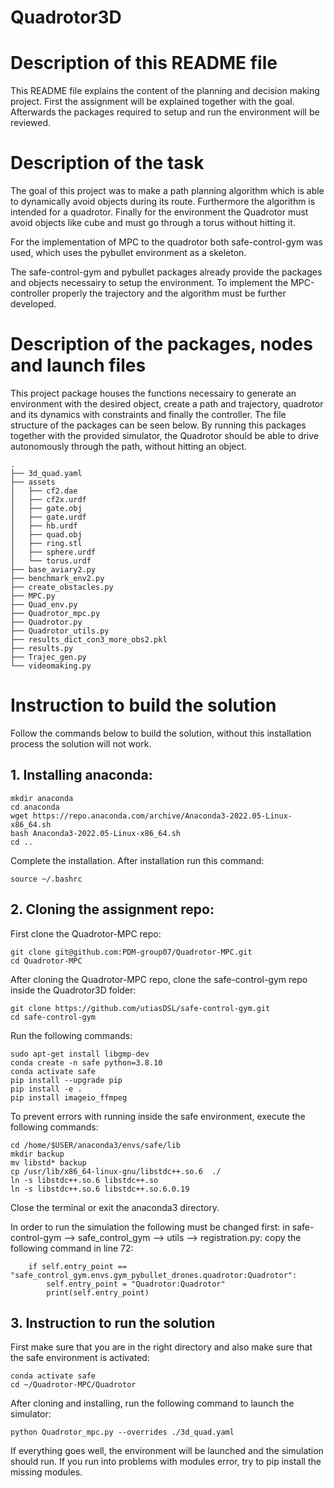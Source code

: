 # Quadrotor3D

# Description of this README file
This README file explains the content of the planning and decision making project. First the assignment will be explained together with the goal.  Afterwards the packages required to setup and run the environment will be reviewed. 
# 

# Description of the task
The goal of this project was to make a path planning algorithm which is able to dynamically avoid objects during its route. Furthermore the algorithm is intended for a quadrotor. Finally for the environment the Quadrotor must avoid objects like cube and must go through a torus without hitting it.

For the implementation of MPC to the quadrotor both safe-control-gym was used, which uses the pybullet environment as a skeleton.

The safe-control-gym and pybullet packages already provide the packages and objects necessairy to setup the environment. To implement the MPC-controller properly the trajectory and the algorithm must be further developed. 

# 
# Description of the packages, nodes and launch files
This project package houses the functions necessairy to generate an environment with the desired object, create a path and trajectory, quadrotor and its dynamics with constraints and finally the controller. The file structure of the packages can be seen below. By running this packages together with the provided simulator, the Quadrotor should be able to drive autonomously through the path, without hitting an object.
```
.
├── 3d_quad.yaml
├── assets
│   ├── cf2.dae
│   ├── cf2x.urdf
│   ├── gate.obj
│   ├── gate.urdf
│   ├── hb.urdf
│   ├── quad.obj
│   ├── ring.stl
│   ├── sphere.urdf
│   └── torus.urdf
├── base_aviary2.py
├── benchmark_env2.py
├── create_obstacles.py
├── MPC.py
├── Quad_env.py
├── Quadrotor_mpc.py
├── Quadrotor.py
├── Quadrotor_utils.py
├── results_dict_con3_more_obs2.pkl
├── results.py
├── Trajec_gen.py
└── videomaking.py
```
# 
# Instruction to build the solution  

Follow the commands below to build the solution, without this installation process the solution will not work. 
## 1. Installing anaconda:

    mkdir anaconda
    cd anaconda
    wget https://repo.anaconda.com/archive/Anaconda3-2022.05-Linux-x86_64.sh
    bash Anaconda3-2022.05-Linux-x86_64.sh
    cd ..
    
    
Complete the installation. After installation run this command:

    source ~/.bashrc

## 2. Cloning the assignment repo:

First clone the Quadrotor-MPC repo:
    
    git clone git@github.com:PDM-group07/Quadrotor-MPC.git
    cd Quadrotor-MPC
    
After cloning the Quadrotor-MPC repo, clone the safe-control-gym repo inside the Quadrotor3D folder:

    git clone https://github.com/utiasDSL/safe-control-gym.git
    cd safe-control-gym

Run the following commands:
    
    sudo apt-get install libgmp-dev
    conda create -n safe python=3.8.10
    conda activate safe
    pip install --upgrade pip
    pip install -e .
    pip install imageio_ffmpeg

To prevent errors with running inside the safe environment, execute the following commands:
    
    cd /home/$USER/anaconda3/envs/safe/lib
    mkdir backup
    mv libstd* backup 
    cp /usr/lib/x86_64-linux-gnu/libstdc++.so.6  ./
    ln -s libstdc++.so.6 libstdc++.so
    ln -s libstdc++.so.6 libstdc++.so.6.0.19

Close the terminal or exit the anaconda3 directory.

In order to run the simulation the following must be changed first:
    in safe-control-gym --> safe_control_gym --> utils --> registration.py:
    copy the following command in line 72:

        if self.entry_point == "safe_control_gym.envs.gym_pybullet_drones.quadrotor:Quadrotor":
            self.entry_point = "Quadrotor:Quadrotor"
            print(self.entry_point)

## 3. Instruction to run the solution
First make sure that you are in the right directory and also make sure that the safe environment is activated:

	conda activate safe
	cd ~/Quadrotor-MPC/Quadrotor

After cloning and installing, run the following command to launch the simulator:

	python Quadrotor_mpc.py --overrides ./3d_quad.yaml

If everything goes well, the environment will be launched and the simulation should run. If you run into problems with modules error, try to pip install the missing modules. 

